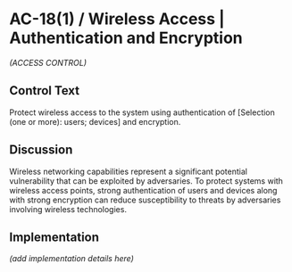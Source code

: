 # AC-18(1) / Wireless Access | Authentication and Encryption

_(ACCESS CONTROL)_

## Control Text

Protect wireless access to the system using authentication of [Selection (one or more): users; devices] and encryption.

## Discussion

Wireless networking capabilities represent a significant potential vulnerability that can be exploited by adversaries. To protect systems with wireless access points, strong authentication of users and devices along with strong encryption can reduce susceptibility to threats by adversaries involving wireless technologies.

## Implementation

_(add implementation details here)_